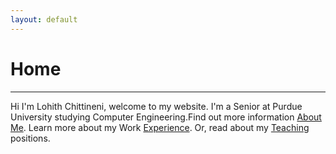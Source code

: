 ```yaml
---
layout: default
---
```

# Home

---

Hi I'm Lohith Chittineni, welcome to my website. I'm a Senior at Purdue University studying Computer Engineering.Find out more information [About Me](./about.html). Learn more about my Work [Experience](./experience.html). Or, read about my [Teaching](./teaching.html) positions. <br/>
<!-- Check out some of my personal [Projects](./projects.md).<br/> -->


